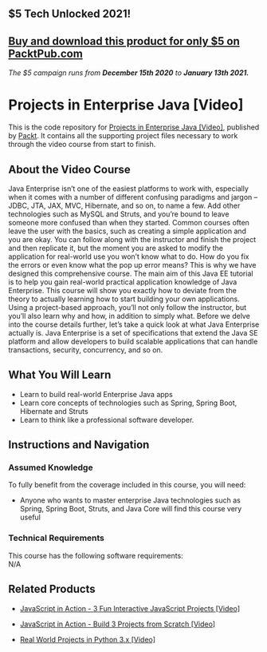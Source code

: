 ## $5 Tech Unlocked 2021!
[Buy and download this product for only $5 on PacktPub.com](https://www.packtpub.com/)
-----
*The $5 campaign         runs from __December 15th 2020__ to __January 13th 2021.__*

# Projects in Enterprise Java [Video]
This is the code repository for [Projects in Enterprise Java [Video]](https://www.packtpub.com/application-development/projects-enterprise-java-video), published by [Packt](https://www.packtpub.com/?utm_source=github). It contains all the supporting project files necessary to work through the video course from start to finish.
## About the Video Course
Java Enterprise isn’t one of the easiest platforms to work with, especially when it comes with a number of different confusing paradigms and jargon – JDBC, JTA, JAX, MVC, Hibernate, and so on, to name a few. Add other technologies such as MySQL and Struts, and you’re bound to leave someone more confused than when they started. Common courses often leave the user with the basics, such as creating a simple application and you are okay. You can follow along with the instructor and finish the project and then replicate it, but the moment you are asked to modify the application for real-world use you won’t know what to do. How do you fix the errors or even know what the pop up error means? This is why we have designed this comprehensive course. The main aim of this Java EE tutorial is to help you gain real-world practical application knowledge of Java Enterprise. This course will show you exactly how to deviate from the theory to actually learning how to start building your own applications. Using a project-based approach, you’ll not only follow the instructor, but you’ll also learn why and how, in addition to simply what. Before we delve into the course details further, let’s take a quick look at what Java Enterprise actually is. Java Enterprise is a set of specifications that extend the Java SE platform and allow developers to build scalable applications that can handle transactions, security, concurrency, and so on.

<H2>What You Will Learn</H2>
<DIV class=book-info-will-learn-text>
<UL>
<LI> Learn to build real-world Enterprise Java apps</LI>
<LI> Learn core concepts of technologies such as Spring, Spring Boot, Hibernate and Struts</LI>
<LI> Learn to think like a professional software developer.</LI></UL></DIV>

## Instructions and Navigation
### Assumed Knowledge
To fully benefit from the coverage included in this course, you will need:<br/>
<DIV class=book-info-will-learn-text>
  <UL>
<LI>Anyone who wants to master enterprise Java technologies such as Spring, Spring Boot, Struts, and Java Core will find this course very useful</LI></UL>
<DIV>

### Technical Requirements
This course has the following software requirements:<br/>
N/A

## Related Products
* [JavaScript in Action - 3 Fun Interactive JavaScript Projects [Video]](https://www.packtpub.com/application-development/javascript-action-3-fun-interactive-javascript-projects-video)

* [JavaScript in Action - Build 3 Projects from Scratch [Video]](https://www.packtpub.com/application-development/javascript-action-build-3-projects-scratch-video)

* [Real World Projects in Python 3.x [Video]](https://www.packtpub.com/application-development/real-world-projects-python-3x-video)

